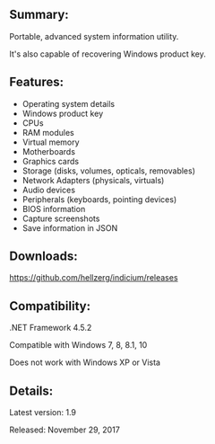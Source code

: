 ## Summary: ##

Portable, advanced system information utility.

It's also capable of recovering Windows product key.

## Features: ##

* Operating system details
* Windows product key
* CPUs
* RAM modules
* Virtual memory
* Motherboards
* Graphics cards
* Storage (disks, volumes, opticals, removables)
* Network Adapters (physicals, virtuals)
* Audio devices
* Peripherals (keyboards, pointing devices)
* BIOS information
* Capture screenshots
* Save information in JSON

## Downloads: ##
https://github.com/hellzerg/indicium/releases

## Compatibility: ##
 
.NET Framework 4.5.2
 
Compatible with Windows 7, 8, 8.1, 10

Does not work with Windows XP or Vista

## Details: ##

Latest version: 1.9

Released: November 29, 2017